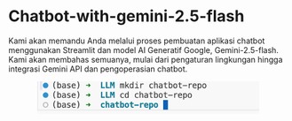 # Chatbot-with-gemini-2.5-flash
Kami akan memandu Anda melalui proses pembuatan aplikasi chatbot menggunakan Streamlit dan model AI Generatif Google, Gemini-2.5-flash. Kami akan membahas semuanya, mulai dari pengaturan lingkungan hingga integrasi Gemini API dan pengoperasian chatbot.

<div><center>
<img src="./images_LLM_DS/chatbot-repo_1.png" width="400"/></center>
</div>
